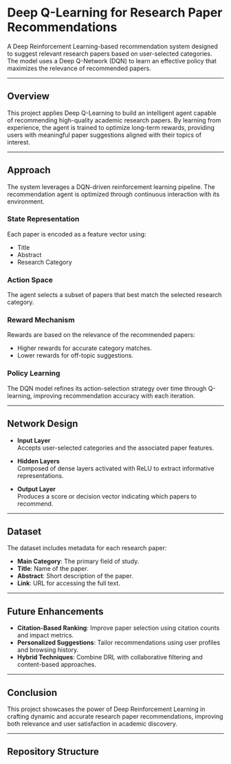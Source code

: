 # Deep Q-Learning for Research Paper Recommendations

A Deep Reinforcement Learning-based recommendation system designed to suggest relevant research papers based on user-selected categories. The model uses a Deep Q-Network (DQN) to learn an effective policy that maximizes the relevance of recommended papers.

---

## Overview

This project applies Deep Q-Learning to build an intelligent agent capable of recommending high-quality academic research papers. By learning from experience, the agent is trained to optimize long-term rewards, providing users with meaningful paper suggestions aligned with their topics of interest.

---

## Approach

The system leverages a DQN-driven reinforcement learning pipeline. The recommendation agent is optimized through continuous interaction with its environment.

### State Representation
Each paper is encoded as a feature vector using:
- Title
- Abstract
- Research Category

### Action Space
The agent selects a subset of papers that best match the selected research category.

### Reward Mechanism
Rewards are based on the relevance of the recommended papers:
- Higher rewards for accurate category matches.
- Lower rewards for off-topic suggestions.

### Policy Learning
The DQN model refines its action-selection strategy over time through Q-learning, improving recommendation accuracy with each iteration.

---

## Network Design

- **Input Layer**  
  Accepts user-selected categories and the associated paper features.

- **Hidden Layers**  
  Composed of dense layers activated with ReLU to extract informative representations.

- **Output Layer**  
  Produces a score or decision vector indicating which papers to recommend.

---

## Dataset

The dataset includes metadata for each research paper:
- **Main Category**: The primary field of study.
- **Title**: Name of the paper.
- **Abstract**: Short description of the paper.
- **Link**: URL for accessing the full text.

---

## Future Enhancements

- **Citation-Based Ranking**: Improve paper selection using citation counts and impact metrics.
- **Personalized Suggestions**: Tailor recommendations using user profiles and browsing history.
- **Hybrid Techniques**: Combine DRL with collaborative filtering and content-based approaches.

---

## Conclusion

This project showcases the power of Deep Reinforcement Learning in crafting dynamic and accurate research paper recommendations, improving both relevance and user satisfaction in academic discovery.

---

## Repository Structure

